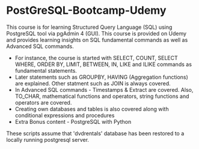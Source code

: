 # PostGreSQL-Bootcamp-Udemy

This course is for learning Structured Query Language (SQL) using PostgreSQL tool via pgAdmin 4 (GUI). This course is provided on Udemy and provides learning insights on SQL fundamental commands as well as Advanced SQL commands. 
* For instance, the course is started with SELECT, COUNT, SELECT WHERE, ORDER BY, LIMIT, BETWEEN, IN, LIKE and ILIKE commands as fundamental statements. 
* Later statements such as GROUPBY, HAVING (Aggregation functions) are explained. Other statment such as JOIN is always covered.
* In Advanced SQL commands - Timestamps & Extract are covered. Also, TO_CHAR, mathematical functions and operators, string functions and operators are covered.
* Creating own databases and tables is also covered along with conditional expressions and procedures
* Extra Bonus content - PostgreSQL with Python

These scripts assume that 'dvdrentals' database has been restored to a locally running postgresql server. 
